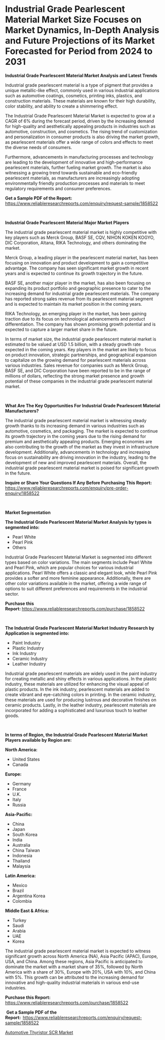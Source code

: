 <p><h1>Industrial Grade Pearlescent Material Market Size Focuses on Market Dynamics, In-Depth Analysis and Future Projections of its Market Forecasted for Period from 2024 to 2031</h1></p><p><strong>Industrial Grade Pearlescent Material Market Analysis and Latest Trends</strong></p>
<p><p>Industrial grade pearlescent material is a type of pigment that provides a unique metallic-like effect, commonly used in various industrial applications such as automotive coatings, cosmetics, printing inks, plastics, and construction materials. These materials are known for their high durability, color stability, and ability to create a shimmering effect.</p><p>The Industrial Grade Pearlescent Material Market is expected to grow at a CAGR of 6% during the forecast period, driven by the increasing demand for high-quality and aesthetically appealing products in industries such as automotive, construction, and cosmetics. The rising trend of customization and personalization in consumer products is also driving the market growth, as pearlescent materials offer a wide range of colors and effects to meet the diverse needs of consumers.</p><p>Furthermore, advancements in manufacturing processes and technology are leading to the development of innovative and high-performance pearlescent materials, further fueling market growth. The market is also witnessing a growing trend towards sustainable and eco-friendly pearlescent materials, as manufacturers are increasingly adopting environmentally friendly production processes and materials to meet regulatory requirements and consumer preferences.</p></p>
<p><strong>Get a Sample PDF of the Report:&nbsp;</strong> <a href="https://www.reliableresearchreports.com/enquiry/request-sample/1858522">https://www.reliableresearchreports.com/enquiry/request-sample/1858522</a></p>
<p>&nbsp;</p>
<p><strong>Industrial Grade Pearlescent Material Major Market Players</strong></p>
<p><p>The industrial grade pearlescent material market is highly competitive with key players such as Merck Group, BASF SE, CQV, NIHON KOKEN KOGYO, DIC Corporation, Altana, RIKA Technology, and others dominating the market. </p><p>Merck Group, a leading player in the pearlescent material market, has been focusing on innovation and product development to gain a competitive advantage. The company has seen significant market growth in recent years and is expected to continue its growth trajectory in the future.</p><p>BASF SE, another major player in the market, has also been focusing on expanding its product portfolio and geographic presence to cater to the increasing demand for industrial grade pearlescent materials. The company has reported strong sales revenue from its pearlescent material segment and is expected to maintain its market position in the coming years.</p><p>RIKA Technology, an emerging player in the market, has been gaining traction due to its focus on technological advancements and product differentiation. The company has shown promising growth potential and is expected to capture a larger market share in the future.</p><p>In terms of market size, the industrial grade pearlescent material market is estimated to be valued at USD 1.5 billion, with a steady growth rate expected in the coming years. Key players in the market are likely to focus on product innovation, strategic partnerships, and geographical expansion to capitalize on the growing demand for pearlescent materials across various industries. Sales revenue for companies such as Merck Group, BASF SE, and DIC Corporation have been reported to be in the range of millions of dollars, reflecting the strong market presence and growth potential of these companies in the industrial grade pearlescent material market.</p></p>
<p>&nbsp;</p>
<p><strong>What Are The Key Opportunities For Industrial Grade Pearlescent Material Manufacturers?</strong></p>
<p><p>The industrial grade pearlescent material market is witnessing steady growth thanks to its increasing demand in various industries such as automotive, cosmetics, and packaging. The market is expected to continue its growth trajectory in the coming years due to the rising demand for premium and aesthetically appealing products. Emerging economies are also contributing to the growth of the market as they invest in infrastructure development. Additionally, advancements in technology and increasing focus on sustainability are driving innovation in the industry, leading to the development of new and improved pearlescent materials. Overall, the industrial grade pearlescent material market is poised for significant growth in the future.</p></p>
<p><strong>Inquire or Share Your Questions If Any Before Purchasing This Report:</strong> <a href="https://www.reliableresearchreports.com/enquiry/pre-order-enquiry/1858522">https://www.reliableresearchreports.com/enquiry/pre-order-enquiry/1858522</a></p>
<p>&nbsp;</p>
<p><strong>Market Segmentation</strong></p>
<p><strong>The Industrial Grade Pearlescent Material Market Analysis by types is segmented into:</strong></p>
<p><ul><li>Pearl White</li><li>Pearl Pink</li><li>Others</li></ul></p>
<p><p>Industrial Grade Pearlescent Material Market is segmented into different types based on color variations. The main segments include Pearl White and Pearl Pink, which are popular choices for various industrial applications. Pearl White offers a classic and elegant look, while Pearl Pink provides a softer and more feminine appearance. Additionally, there are other color variations available in the market, offering a wide range of options to suit different preferences and requirements in the industrial sector.</p></p>
<p><strong>Purchase this Report:&nbsp;</strong><a href="https://www.reliableresearchreports.com/purchase/1858522">https://www.reliableresearchreports.com/purchase/1858522</a></p>
<p>&nbsp;</p>
<p><strong>The Industrial Grade Pearlescent Material Market Industry Research by Application is segmented into:</strong></p>
<p><ul><li>Paint Industry</li><li>Plastic Industry</li><li>Ink Industry</li><li>Ceramic Industry</li><li>Leather Industry</li></ul></p>
<p><p>Industrial grade pearlescent materials are widely used in the paint industry for creating metallic and shiny effects in various applications. In the plastic industry, these materials are utilized for enhancing the visual appeal of plastic products. In the ink industry, pearlescent materials are added to create vibrant and eye-catching colors in printing. In the ceramic industry, these materials are used for producing lustrous and decorative finishes on ceramic products. Lastly, in the leather industry, pearlescent materials are incorporated for adding a sophisticated and luxurious touch to leather goods.</p></p>
<p>&nbsp;</p>
<p><strong>In terms of Region, the Industrial Grade Pearlescent Material Market Players available by Region are:</strong></p>
<p>
    <p> <strong> North America: </strong>
        <ul>
            <li>United States</li>
            <li>Canada</li>
        </ul>
        </p> 
    <p> <strong> Europe: </strong>
        <ul>
            <li>Germany</li>
            <li>France</li>
            <li>U.K.</li>
            <li>Italy</li>
            <li>Russia</li>
        </ul>
        </p> 
    <p> <strong> Asia-Pacific: </strong>
        <ul>
            <li>China</li>
            <li>Japan</li>
            <li>South Korea</li>
            <li>India</li>
            <li>Australia</li>
            <li>China Taiwan</li>
            <li>Indonesia</li>
            <li>Thailand</li>
            <li>Malaysia</li>
        </ul>
        </p> 
    <p> <strong> Latin America: </strong>
        <ul>
            <li>Mexico</li>
            <li>Brazil</li>
            <li>Argentina Korea</li>
            <li>Colombia</li>
        </ul>
        </p> 
    <p> <strong> Middle East & Africa: </strong>
        <ul>
            <li>Turkey</li>
            <li>Saudi</li>
            <li>Arabia</li>
            <li>UAE</li>
            <li>Korea</li>
        </ul>
    </p>
    </p>
<p><p>The industrial grade pearlescent material market is expected to witness significant growth across North America (NA), Asia Pacific (APAC), Europe, USA, and China. Among these regions, Asia Pacific is anticipated to dominate the market with a market share of 35%, followed by North America with a share of 30%, Europe with 20%, USA with 10%, and China with 5%. This growth can be attributed to the increasing demand for innovative and high-quality industrial materials in various end-use industries.</p></p>
<p><strong>Purchase this Report: </strong><a href="https://www.reliableresearchreports.com/purchase/1858522">https://www.reliableresearchreports.com/purchase/1858522</a></p>
<p>&nbsp;<strong>Get a Sample PDF of the Report:&nbsp;&nbsp;</strong><a href="https://www.reliableresearchreports.com/enquiry/request-sample/1858522">https://www.reliableresearchreports.com/enquiry/request-sample/1858522</a></p>
<p><strong></strong></p>
<p><p><a href="https://cautious-neon-760.notion.site/Automotive-Thyristor-SCR-Market-Size-Growth-Outlook-from-2024-to-2031-projecting-at-Market-s-Trend-b73919e1287046538540d1b47bc367c3">Automotive Thyristor SCR Market</a></p></p>